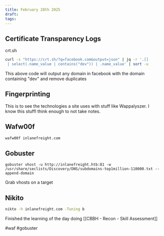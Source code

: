 ```yaml
---
title: February 28th 2025
draft: 
tags:
---
```

## Certificate Transparency Logs

crt.sh
```bash
curl -s "https://crt.sh/?q=facebook.com&output=json" | jq -r '.[]
 | select(.name_value | contains("dev")) | .name_value' | sort -u
```

This above code will output any domain in facebook with the domain containing "dev" and remove duplicates

## Fingerprinting
This is to see the technologies a site uses with stuff like Wappalyszer. I know this stuffI think enough to not take notes.

## Wafw00f

```bash
wafw00f inlanefreight.com
```

## Gobuster
```shell-session
gobuster vhost -u http://inlanefreight.htb:81 -w /usr/share/seclists/Discovery/DNS/subdomains-top1million-110000.txt --append-domain
```
Grab vhosts on a target

## Nikito
```bash
nikto -h inlanefreight.com -Tuning b
```

Finished the learning of the day doing [[CBBH - Recon - Skill Assessment]]


#waf #gobuster